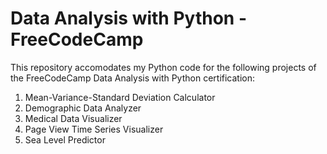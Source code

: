 # Data Analysis with Python - FreeCodeCamp

This repository accomodates my Python code for the following projects of the FreeCodeCamp Data Analysis with Python certification:

1) Mean-Variance-Standard Deviation Calculator
2) Demographic Data Analyzer
3) Medical Data Visualizer
4) Page View Time Series Visualizer
5) Sea Level Predictor
